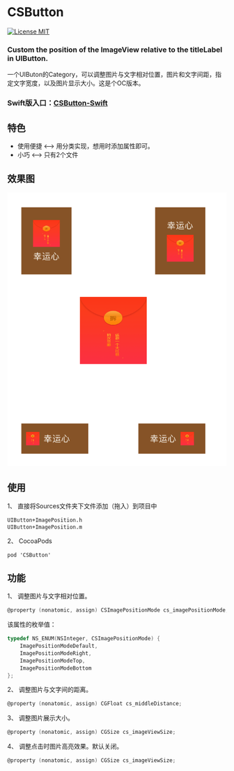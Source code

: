 # CSButton
[![License MIT](https://img.shields.io/badge/license-MIT-green.svg?style=flat)](https://raw.githubusercontent.com/chenaiwubu/CSButton/master/LICENSE) 

### Custom the position of the ImageView relative to the titleLabel in UIButton.

一个UIButon的Category，可以调整图片与文字相对位置，图片和文字间距，指定文字宽度，以及图片显示大小。这是个OC版本。


### Swift版入口：[CSButton-Swift](https://github.com/JoslynWu/CSButton-Swift)

## 特色

- 使用便捷 <—> 用分类实现，想用时添加属性即可。
- 小巧 <—> 只有2个文件

## 效果图

![](/Screenshot/CSButton_show.png)

## 使用

1、 直接将Sources文件夹下文件添加（拖入）到项目中

```
UIButton+ImagePosition.h
UIButton+ImagePosition.m
```

2、 CocoaPods

```
pod 'CSButton'
```

## 功能

1、 调整图片与文字相对位置。

```Objective-C
@property (nonatomic, assign) CSImagePositionMode cs_imagePositionMode;
```

该属性的枚举值：

```Objective-C
typedef NS_ENUM(NSInteger, CSImagePositionMode) {
    ImagePositionModeDefault, 
    ImagePositionModeRight, 
    ImagePositionModeTop, 
    ImagePositionModeBottom
};
```

2、 调整图片与文字间的距离。

```Objective-C
@property (nonatomic, assign) CGFloat cs_middleDistance;
```

3、 调整图片展示大小。

```Objective-C
@property (nonatomic, assign) CGSize cs_imageViewSize;
```

4、 调整点击时图片高亮效果。默认关闭。

```Objective-C
@property (nonatomic, assign) CGSize cs_imageViewSize;
```


